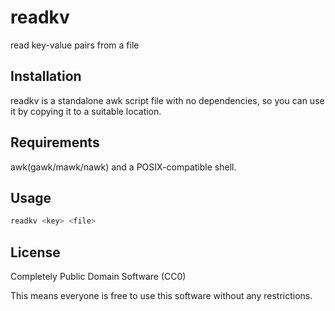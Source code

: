 # readkv

read key-value pairs from a file

## Installation

readkv is a standalone awk script file with no dependencies, so you can use it by copying it to a suitable location.

## Requirements

awk(gawk/mawk/nawk) and a POSIX-compatible shell.

## Usage

```sh
readkv <key> <file>
```

## License

Completely Public Domain Software (CC0)

This means everyone is free to use this software without any restrictions.
